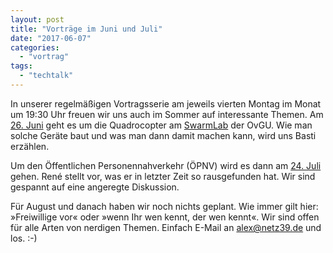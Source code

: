 ```yaml
---
layout: post
title: "Vorträge im Juni und Juli"
date: "2017-06-07"
categories: 
  - "vortrag"
tags: 
  - "techtalk"
---
```


In unserer regelmäßigen Vortragsserie am jeweils vierten Montag im Monat um 19:30 Uhr freuen wir uns auch im Sommer auf interessante Themen. Am [26\. Juni](http://www.netz39.de/events/event/techtalk-entwicklung-der-finken3-roboter/) geht es um die Quadrocopter am [SwarmLab](http://www.is.ovgu.de/SwarmLab.html) der OvGU. Wie man solche Geräte baut und was man dann damit machen kann, wird uns Basti erzählen.

Um den Öffentlichen Personennahverkehr (ÖPNV) wird es dann am [24\. Juli](http://www.netz39.de/events/event/techtalk-datendrehscheibe-software-und-andere-lustige-dinge-im-oepnv/) gehen. René stellt vor, was er in letzter Zeit so rausgefunden hat. Wir sind gespannt auf eine angeregte Diskussion.

Für August und danach haben wir noch nichts geplant. Wie immer gilt hier: »Freiwillige vor« oder »wenn Ihr wen kennt, der wen kennt«. Wir sind offen für alle Arten von nerdigen Themen. Einfach E-Mail an [alex@netz39.de](mailto:alex@netz39.de) und los. :-)
